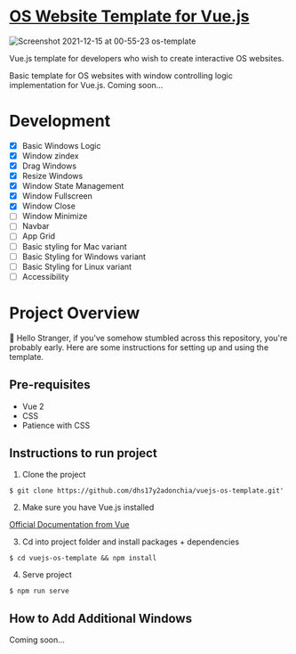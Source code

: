# [OS Website Template for Vue.js](https://thirsty-wright-cae0f8.netlify.app/)
![Screenshot 2021-12-15 at 00-55-23 os-template](https://user-images.githubusercontent.com/24926784/146043459-86f131c3-6b26-40fd-8e33-483a4bfe6622.png)

Vue.js template for developers who wish to create interactive OS websites.

Basic template for OS websites with window controlling logic implementation for Vue.js. 
Coming soon...

# Development
- [x] Basic Windows Logic
- [x] Window zindex
- [x] Drag Windows
- [x] Resize Windows
- [x] Window State Management
- [x] Window Fullscreen
- [x] Window Close
- [ ] Window Minimize
- [ ] Navbar
- [ ] App Grid
- [ ] Basic styling for Mac variant
- [ ] Basic Styling for Windows variant
- [ ] Basic Styling for Linux variant
- [ ] Accessibility

# Project Overview
👋 Hello Stranger, if you've somehow stumbled across this repository, you're probably early. Here are some instructions for setting up and using the template.

## Pre-requisites
- Vue 2 
- CSS 
- Patience with CSS

## Instructions to run project

1. Clone the project

```
$ git clone https://github.com/dhs17y2adonchia/vuejs-os-template.git'
```


2. Make sure you have Vue.js installed 

[Official Documentation from Vue](https://vuejs.org/v2/guide/installation.html)


3. Cd into project folder and install packages + dependencies


```
$ cd vuejs-os-template && npm install
```

4. Serve project

```
$ npm run serve
```

## How to Add Additional Windows 

Coming soon...
